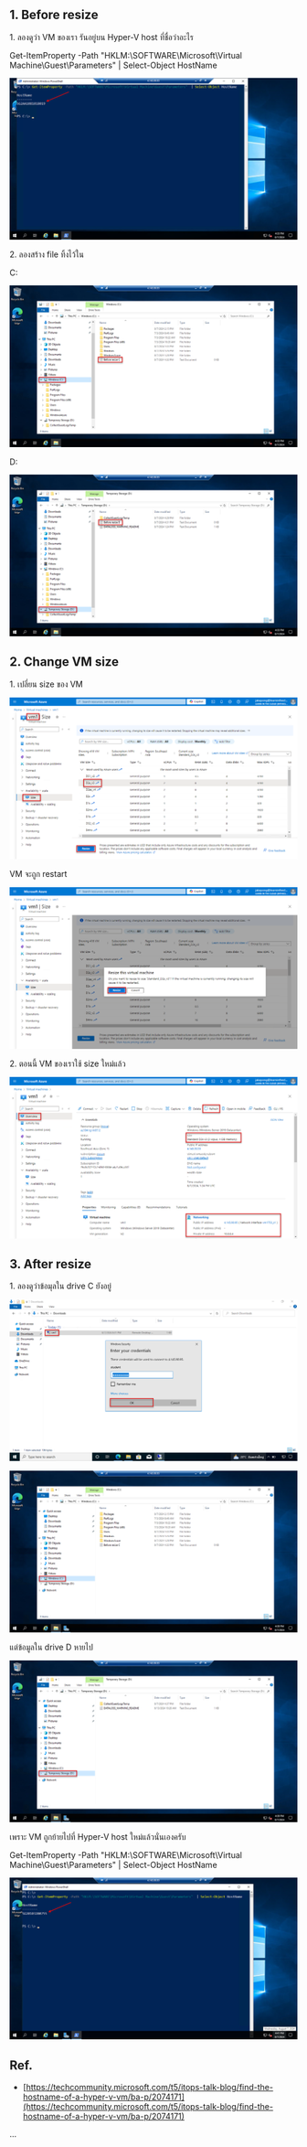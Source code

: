 ## 1. Before resize

1\. ลองดูว่า VM ของเรา รันอยู่บน Hyper-V host ที่ชื่อว่าอะไร

Get-ItemProperty -Path "HKLM:\SOFTWARE\Microsoft\Virtual Machine\Guest\Parameters"  | Select-Object HostName

![alt text](../assets/screenshots/module%2007/lab%204/image.png)

2\. ลองสร้าง file ทิ้งไว้ใน

C:

![alt text](../assets/screenshots/module%2007/lab%204/image-1.png)

D:

![alt text](../assets/screenshots/module%2007/lab%204/image-2.png)

## 2. Change VM size

1\. เปลี่ยน size ของ VM

![alt text](../assets/screenshots/module%2007/lab%204/image-3.png)

VM จะถูก restart

![alt text](../assets/screenshots/module%2007/lab%204/image-4.png)

2\. ตอนนี้ VM ของเราใช้ size ใหม่แล้ว

![alt text](../assets/screenshots/module%2007/lab%204/image-5.png)

## 3. After resize

1\. ลองดูว่าข้อมุลใน drive C ยังอยู่

![alt text](../assets/screenshots/module%2007/lab%204/image-6.png)

![alt text](../assets/screenshots/module%2007/lab%204/image-7.png)

แต่ข้อมูลใน drive D หายไป

![alt text](../assets/screenshots/module%2007/lab%204/image-8.png)

เพราะ VM ถูกย้ายไปที่ Hyper-V host ใหม่แล้วนั่นเองครับ

Get-ItemProperty -Path "HKLM:\SOFTWARE\Microsoft\Virtual Machine\Guest\Parameters"  | Select-Object HostName

![alt text](../assets/screenshots/module%2007/lab%204/image-9.png)

## Ref.

- [https://techcommunity.microsoft.com/t5/itops-talk-blog/find-the-hostname-of-a-hyper-v-vm/ba-p/2074171](https://techcommunity.microsoft.com/t5/itops-talk-blog/find-the-hostname-of-a-hyper-v-vm/ba-p/2074171)

...